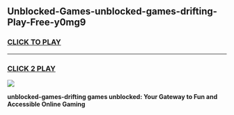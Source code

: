 
## Unblocked-Games-unblocked-games-drifting-Play-Free-y0mg9
<h3>
<a href="https://premium76.site?title=unblocked-games-drifting&ref=18A1">CLICK TO PLAY</a></h3>
<hr>

<h3>
<a href="https://premium76.site?title=unblocked-games-drifting&ref=18A1">CLICK 2 PLAY</a>
  
</h3>

<a href="https://premium76.site?title=unblocked-games-drifting&ref=18A1"><img src="https://clearcache.store/games.png"></a>


**unblocked-games-drifting games unblocked: Your Gateway to Fun and Accessible Online Gaming**
